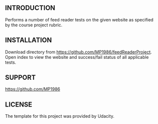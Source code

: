 INTRODUCTION
-------------------
Performs a number of feed reader tests on the given website as specified by the course project rubric.

INSTALLATION
-------------------
Download directory from https://github.com/MP1986/feedReaderProject.  Open index to view the website 
and success/fail status of all applicable tests.


SUPPORT
-------------------
https://github.com/MP1986


LICENSE
-------------------
The template for this project was provided by Udacity.